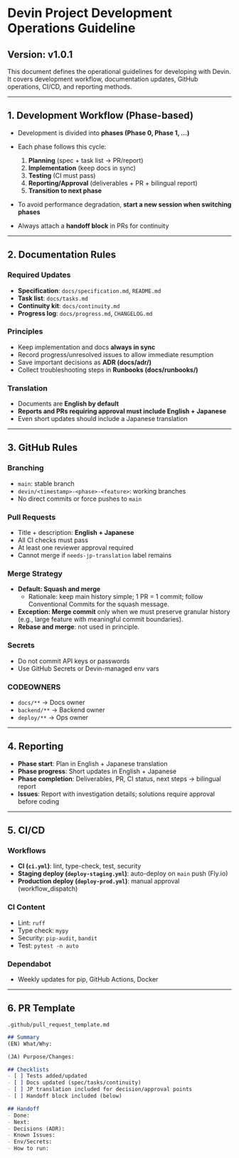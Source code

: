 # Devin Project Development Operations Guideline
## Version: v1.0.1

This document defines the operational guidelines for developing with Devin.  
It covers development workflow, documentation updates, GitHub operations, CI/CD, and reporting methods.

---

## 1. Development Workflow (Phase-based)

- Development is divided into **phases (Phase 0, Phase 1, …)**  
- Each phase follows this cycle:  
  1. **Planning** (spec + task list → PR/report)  
  2. **Implementation** (keep docs in sync)  
  3. **Testing** (CI must pass)  
  4. **Reporting/Approval** (deliverables + PR + bilingual report)  
  5. **Transition to next phase**

- To avoid performance degradation, **start a new session when switching phases**  
- Always attach a **handoff block** in PRs for continuity  

---

## 2. Documentation Rules

### Required Updates
- **Specification**: `docs/specification.md`, `README.md`  
- **Task list**: `docs/tasks.md`  
- **Continuity kit**: `docs/continuity.md`  
- **Progress log**: `docs/progress.md`, `CHANGELOG.md`  

### Principles
- Keep implementation and docs **always in sync**  
- Record progress/unresolved issues to allow immediate resumption  
- Save important decisions as **ADR (docs/adr/)**  
- Collect troubleshooting steps in **Runbooks (docs/runbooks/)**  

### Translation
- Documents are **English by default**  
- **Reports and PRs requiring approval must include English + Japanese**  
- Even short updates should include a Japanese translation  

---

## 3. GitHub Rules

### Branching
- `main`: stable branch  
- `devin/<timestamp>-<phase>-<feature>`: working branches  
- No direct commits or force pushes to `main`  

### Pull Requests
- Title + description: **English + Japanese**  
- All CI checks must pass  
- At least one reviewer approval required  
- Cannot merge if `needs-jp-translation` label remains

### Merge Strategy
- **Default: Squash and merge**
  - Rationale: keep main history simple; 1 PR = 1 commit; follow Conventional Commits for the squash message.
- **Exception: Merge commit** only when we must preserve granular history (e.g., large feature with meaningful commit boundaries).
- **Rebase and merge**: not used in principle.  

### Secrets
- Do not commit API keys or passwords  
- Use GitHub Secrets or Devin-managed env vars  

### CODEOWNERS
- `docs/**` → Docs owner  
- `backend/**` → Backend owner  
- `deploy/**` → Ops owner  

---

## 4. Reporting

- **Phase start**: Plan in English + Japanese translation  
- **Phase progress**: Short updates in English + Japanese  
- **Phase completion**: Deliverables, PR, CI status, next steps → bilingual report  
- **Issues**: Report with investigation details; solutions require approval before coding  

---

## 5. CI/CD

### Workflows
- **CI (`ci.yml`)**: lint, type-check, test, security  
- **Staging deploy (`deploy-staging.yml`)**: auto-deploy on `main` push (Fly.io)  
- **Production deploy (`deploy-prod.yml`)**: manual approval (workflow_dispatch)  

### CI Content
- Lint: `ruff`  
- Type check: `mypy`  
- Security: `pip-audit`, `bandit`  
- Test: `pytest -n auto`  

### Dependabot
- Weekly updates for pip, GitHub Actions, Docker  

---

## 6. PR Template

`.github/pull_request_template.md`

```markdown
## Summary
(EN) What/Why:

(JA) Purpose/Changes:

## Checklists
- [ ] Tests added/updated
- [ ] Docs updated (spec/tasks/continuity)
- [ ] JP translation included for decision/approval points
- [ ] Handoff block included (below)

## Handoff
- Done:
- Next:
- Decisions (ADR):
- Known Issues:
- Env/Secrets:
- How to run:
